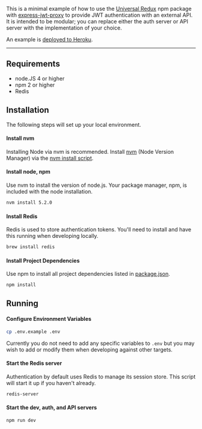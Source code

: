 This is a minimal example of how to use the [Universal Redux](https://github.com/bdefore/universal-redux) npm package with [express-jwt-proxy](https://github.com/bdefore/express-jwt-proxy) to provide JWT authentication with an external API. It is intended to be modular; you can replace either the auth server or API server with the implementation of your choice.

An example is [deployed to Heroku](https://universal-redux-jwt-example.herokuapp.com).

---

## Requirements

- node.JS 4 or higher
- npm 2 or higher
- Redis

## Installation

The following steps will set up your local environment.

#### Install nvm

Installing Node via nvm is recommended. Install [nvm](https://github.com/creationix/nvm) (Node Version Manager) via the [nvm install script](https://github.com/creationix/nvm#install-script).

#### Install node, npm

Use nvm to install the version of node.js. Your package manager, npm, is included with the node installation.

```sh
nvm install 5.2.0
```

#### Install Redis

Redis is used to store authentication tokens. You'll need to install and have this running when developing locally.

```sh
brew install redis
```

#### Install Project Dependencies

Use npm to install all project dependencies listed in [package.json](package.json).

```sh
npm install
```

## Running

#### Configure Environment Variables

```sh
cp .env.example .env
```

Currently you do not need to add any specific variables to `.env` but you may wish to add or modify them when developing against other targets.

#### Start the Redis server

Authentication by default uses Redis to manage its session store. This script will start it up if you haven't already.

```sh
redis-server
```

#### Start the dev, auth, and API servers

```sh
npm run dev
```
